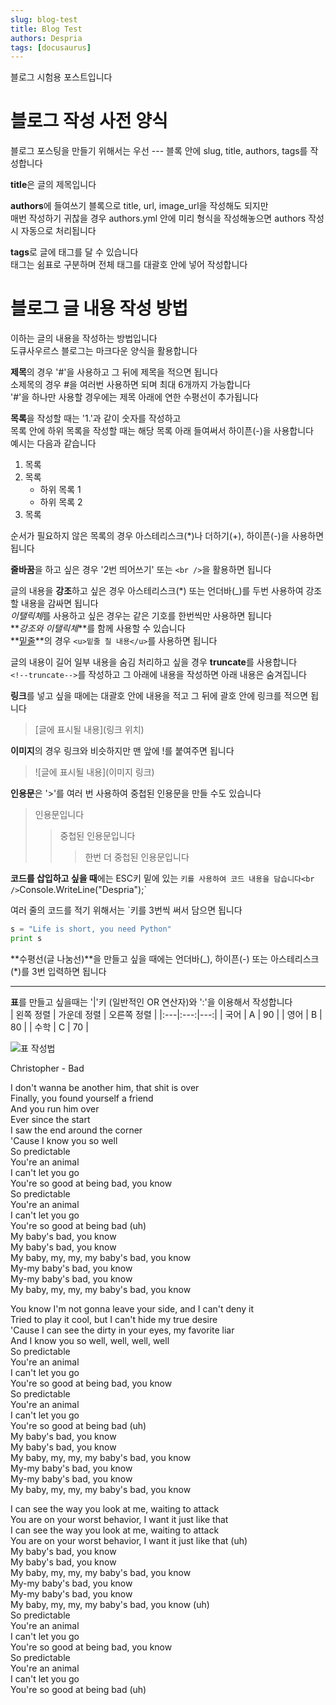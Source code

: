 ```yaml
---
slug: blog-test
title: Blog Test
authors: Despria
tags: [docusaurus]
---
```


블로그 시험용 포스트입니다

# 블로그 작성 사전 양식

블로그 포스팅을 만들기 위해서는 우선 --- 블록 안에 slug, title, authors, tags를 작성합니다

**title**은 글의 제목입니다

**authors**에 들여쓰기 블록으로 title, url, image_url을 작성해도 되지만<br />
매번 작성하기 귀찮을 경우 authors.yml 안에 미리 형식을 작성해놓으면 authors 작성 시 자동으로 처리됩니다

**tags**로 글에 태그를 달 수 있습니다<br />
태그는 쉼표로 구분하며 전체 태그를 대괄호 안에 넣어 작성합니다


# 블로그 글 내용 작성 방법

이하는 글의 내용을 작성하는 방법입니다<br />
도큐사우르스 블로그는 마크다운 양식을 활용합니다

**제목**의 경우 '#'을 사용하고 그 뒤에 제목을 적으면 됩니다<br />
소제목의 경우 #을 여러번 사용하면 되며 최대 6개까지 가능합니다<br />
'#'을 하나만 사용할 경우에는 제목 아래에 연한 수평선이 추가됩니다

**목록**을 작성할 때는 '1.'과 같이 숫자를 작성하고<br />
목록 안에 하위 목록을 작성할 때는 해당 목록 아래 들여써서 하이픈(-)을 사용합니다<br />
예시는 다음과 같습니다

1. 목록
2. 목록
    - 하위 목록 1
    - 하위 목록 2
3. 목록

순서가 필요하지 않은 목록의 경우 아스테리스크(*)나 더하기(+), 하이픈(-)을 사용하면 됩니다

**줄바꿈**을 하고 싶은 경우 '2번 띄어쓰기' 또는 `<br />`을 활용하면 됩니다

글의 내용을 **강조**하고 싶은 경우 아스테리스크(*) 또는 언더바(_)를 두번 사용하여 강조할 내용을 감싸면 됩니다<br />
*이탤릭체*를 사용하고 싶은 경우는 같은 기호를 한번씩만 사용하면 됩니다<br />
**_강조와 이탤릭체_**를 함께 사용할 수 있습니다<br />
**<u>밑줄</u>**의 경우 `<u>밑줄 칠 내용</u>`를 사용하면 됩니다

글의 내용이 길어 일부 내용을 숨김 처리하고 싶을 경우 **truncate**를 사용합니다<br />
`<!--truncate-->`를 작성하고 그 아래에 내용을 작성하면 아래 내용은 숨겨집니다

**링크**를 넣고 싶을 때에는 대괄호 안에 내용을 적고
그 뒤에 괄호 안에 링크를 적으면 됩니다
> [글에 표시될 내용](링크 위치)

**이미지**의 경우 링크와 비슷하지만 맨 앞에 !를 붙여주면 됩니다
> ![글에 표시될 내용](이미지 링크)

**인용문**은 '>'를 여러 번 사용하여 중첩된 인용문을 만들 수도 있습니다
> 인용문입니다
>> 중첩된 인용문입니다
>>> 한번 더 중첩된 인용문입니다

**코드를 삽입하고 싶을 때**에는 ESC키 밑에 있는 ` 키를 사용하여 코드 내용을 담습니다<br />
`Console.WriteLine("Despria");`

여러 줄의 코드를 적기 위해서는 `키를 3번씩 써서 담으면 됩니다<br />
```python
s = "Life is short, you need Python"
print s
```

**수평선(글 나눔선)**을 만들고 싶을 때에는 언더바(_), 하이픈(-) 또는 아스테리스크(*)를 3번 입력하면 됩니다
***

**표**를 만들고 싶을때는 '|'키 (일반적인 OR 연산자)와 ':'을 이용해서 작성합니다<br />
| 왼쪽 정렬 | 가운데 정렬 | 오른쪽 정렬 |
|:---|:---:|---:|
| 국어 | A | 90 |
| 영어 | B | 80 |
| 수학 | C | 70 |


![표 작성법](https://img1.daumcdn.net/thumb/R1280x0/?scode=mtistory2&fname=https%3A%2F%2Fblog.kakaocdn.net%2Fdn%2FbD0M4o%2FbtqZ09KGkWw%2FAqz4D8eFbKFv6LvTuiGARk%2Fimg.png)

<!--truncate-->

Christopher - Bad

I don't wanna be another him, that shit is over<br />
Finally, you found yourself a friend<br />
And you run him over<br />
Ever since the start<br />
I saw the end around the corner<br />
'Cause I know you so well<br />
So predictable<br />
You're an animal<br />
I can't let you go<br />
You're so good at being bad, you know<br />
So predictable<br />
You're an animal<br />
I can't let you go<br />
You're so good at being bad (uh)<br />
My baby's bad, you know<br />
My baby's bad, you know<br />
My baby, my, my, my baby's bad, you know<br />
My-my baby's bad, you know<br />
My-my baby's bad, you know<br />
My baby, my, my, my baby's bad, you know

You know I'm not gonna leave your side, and I can't deny it<br />
Tried to play it cool, but I can't hide my true desire<br />
'Cause I can see the dirty in your eyes, my favorite liar<br />
And I know you so well, well, well, well<br />
So predictable<br />
You're an animal<br />
I can't let you go<br />
You're so good at being bad, you know<br />
So predictable<br />
You're an animal<br />
I can't let you go<br />
You're so good at being bad (uh)<br />
My baby's bad, you know<br />
My baby's bad, you know<br />
My baby, my, my, my baby's bad, you know<br />
My-my baby's bad, you know<br />
My-my baby's bad, you know<br />
My baby, my, my, my baby's bad, you know

I can see the way you look at me, waiting to attack<br />
You are on your worst behavior, I want it just like that<br />
I can see the way you look at me, waiting to attack<br />
You are on your worst behavior, I want it just like that (uh)<br />
My baby's bad, you know<br />
My baby's bad, you know<br />
My baby, my, my, my baby's bad, you know<br />
My-my baby's bad, you know<br />
My-my baby's bad, you know<br />
My baby, my, my, my baby's bad, you know (uh)<br />
So predictable<br />
You're an animal<br />
I can't let you go<br />
You're so good at being bad, you know<br />
So predictable<br />
You're an animal<br />
I can't let you go<br />
You're so good at being bad (uh)